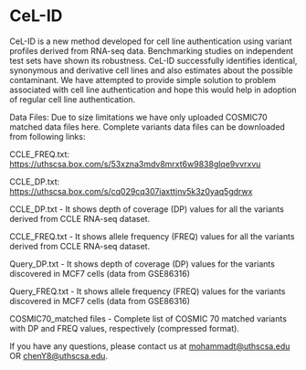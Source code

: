 # CeL-ID
CeL-ID is a new method developed for cell line authentication using variant profiles derived from RNA-seq data. Benchmarking studies on independent test sets have shown its robustness. CeL-ID successfully identifies identical, synonymous and derivative cell lines and also estimates about the possible contaminant. We have attempted to provide simple solution to problem associated with cell line authentication and hope this would help in adoption of regular cell line authentication.



Data Files: Due to size limitations we have only uploaded COSMIC70 matched data files here. Complete variants data files can be downloaded from following links:

CCLE_FREQ.txt:     https://uthscsa.box.com/s/53xzna3mdv8mrxt6w9838glqe9vvrxvu

CCLE_DP.txt:       https://uthscsa.box.com/s/cq029cq307iaxttjnv5k3z0yaq5gdrwx

 
CCLE_DP.txt - It shows depth of coverage (DP) values for all the variants derived from CCLE RNA-seq dataset.


CCLE_FREQ.txt - It shows allele frequency (FREQ) values for all the variants derived from CCLE RNA-seq dataset.


Query_DP.txt - It shows depth of coverage (DP) values for the variants discovered in MCF7 cells (data from GSE86316)


Query_FREQ.txt - It shows allele frequency (FREQ) values for the variants discovered in MCF7 cells (data from GSE86316)


COSMIC70_matched files - Complete list of COSMIC 70 matched variants with DP and FREQ values, respectively (compressed format).


If you have any questions, please contact us at mohammadt@uthscsa.edu OR chenY8@uthscsa.edu.
